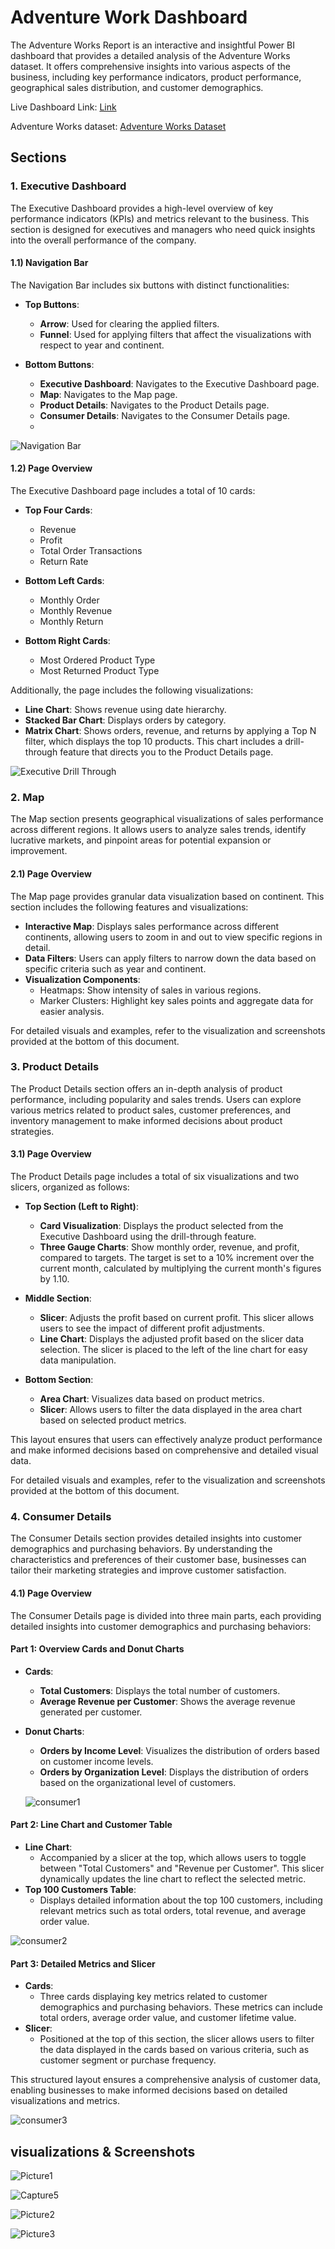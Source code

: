 # Adventure Work Dashboard 



The Adventure Works Report is an interactive and insightful Power BI dashboard that provides a detailed analysis of the Adventure Works dataset. It offers comprehensive insights into various aspects of the business, including key performance indicators, product performance, geographical sales distribution, and customer demographics.

Live Dashboard Link: [Link](insert_executive_dashboard_link_here)

Adventure Works dataset: [Adventure Works Dataset](https://drive.google.com/drive/folders/1ogNW7dkWI2YaPSymH6dkfQf_alAtIqAh?usp=drive_link)



## Sections


### 1. Executive Dashboard

The Executive Dashboard provides a high-level overview of key performance indicators (KPIs) and metrics relevant to the business. This section is designed for executives and managers who need quick insights into the overall performance of the company.

#### 1.1) Navigation Bar

The Navigation Bar includes six buttons with distinct functionalities:

- **Top Buttons**:
  - **Arrow**: Used for clearing the applied filters.
  - **Funnel**: Used for applying filters that affect the visualizations with respect to year and continent.

- **Bottom Buttons**:
  - **Executive Dashboard**: Navigates to the Executive Dashboard page.
  - **Map**: Navigates to the Map page.
  - **Product Details**: Navigates to the Product Details page.
  - **Consumer Details**: Navigates to the Consumer Details page.
  - 
![Navigation Bar](https://github.com/HubSudhanshu/123/assets/140691182/99dbb2e0-90e6-4867-91d0-5e8a501e87a2)


 
#### 1.2) Page Overview

The Executive Dashboard page includes a total of 10 cards:

- **Top Four Cards**:
  - Revenue
  - Profit
  - Total Order Transactions
  - Return Rate

- **Bottom Left Cards**:
  - Monthly Order
  - Monthly Revenue
  - Monthly Return

- **Bottom Right Cards**:
  - Most Ordered Product Type
  - Most Returned Product Type

Additionally, the page includes the following visualizations:

- **Line Chart**: Shows revenue using date hierarchy.
- **Stacked Bar Chart**: Displays orders by category.
- **Matrix Chart**: Shows orders, revenue, and returns by applying a Top N filter, which displays the top 10 products. This chart includes a drill-through feature that directs you to the Product Details page.

![Executive Drill Through](https://github.com/HubSudhanshu/123/assets/140691182/3c81d230-611a-4417-9a13-fa19db0367f4)




### 2. Map

The Map section presents geographical visualizations of sales performance across different regions. It allows users to analyze sales trends, identify lucrative markets, and pinpoint areas for potential expansion or improvement.



#### 2.1) Page Overview 

The Map page provides granular data visualization based on continent. This section includes the following features and visualizations:

- **Interactive Map**: Displays sales performance across different continents, allowing users to zoom in and out to view specific regions in detail.
- **Data Filters**: Users can apply filters to narrow down the data based on specific criteria such as year and continent.
- **Visualization Components**:
  - Heatmaps: Show intensity of sales in various regions.
  - Marker Clusters: Highlight key sales points and aggregate data for easier analysis.

For detailed visuals and examples, refer to the visualization and screenshots provided at the bottom of this document.




### 3. Product Details

The Product Details section offers an in-depth analysis of product performance, including popularity and sales trends. Users can explore various metrics related to product sales, customer preferences, and inventory management to make informed decisions about product strategies.




#### 3.1) Page Overview 

The Product Details page includes a total of six visualizations and two slicers, organized as follows:

- **Top Section (Left to Right)**:
  - **Card Visualization**: Displays the product selected from the Executive Dashboard using the drill-through feature.
  - **Three Gauge Charts**: Show monthly order, revenue, and profit, compared to targets. The target is set to a 10% increment over the current month, calculated by multiplying the current month's figures by 1.10.

- **Middle Section**:
  - **Slicer**: Adjusts the profit based on current profit. This slicer allows users to see the impact of different profit adjustments.
  - **Line Chart**: Displays the adjusted profit based on the slicer data selection. The slicer is placed to the left of the line chart for easy data manipulation.

- **Bottom Section**:
  - **Area Chart**: Visualizes data based on product metrics.
  - **Slicer**: Allows users to filter the data displayed in the area chart based on selected product metrics.

This layout ensures that users can effectively analyze product performance and make informed decisions based on comprehensive and detailed visual data. 

For detailed visuals and examples, refer to the visualization and screenshots provided at the bottom of this document.




### 4. Consumer Details

The Consumer Details section provides detailed insights into customer demographics and purchasing behaviors. By understanding the characteristics and preferences of their customer base, businesses can tailor their marketing strategies and improve customer satisfaction.



#### 4.1) Page Overview 

The Consumer Details page is divided into three main parts, each providing detailed insights into customer demographics and purchasing behaviors:

#### Part 1: Overview Cards and Donut Charts
- **Cards**:
  - **Total Customers**: Displays the total number of customers.
  - **Average Revenue per Customer**: Shows the average revenue generated per customer.
- **Donut Charts**:
  - **Orders by Income Level**: Visualizes the distribution of orders based on customer income levels.
  - **Orders by Organization Level**: Displays the distribution of orders based on the organizational level of customers.
  
  ![consumer1](https://github.com/HubSudhanshu/123/assets/140691182/75ab27a2-71b6-4d88-afc3-0dbc4c06089f)
  


#### Part 2: Line Chart and Customer Table
- **Line Chart**:
  - Accompanied by a slicer at the top, which allows users to toggle between "Total Customers" and "Revenue per Customer". This slicer dynamically updates the line chart to reflect the selected metric.
- **Top 100 Customers Table**:
  - Displays detailed information about the top 100 customers, including relevant metrics such as total orders, total revenue, and average order value.

![consumer2](https://github.com/HubSudhanshu/123/assets/140691182/9655c4c1-dc7b-4ec3-b960-7d6445ea4973)



#### Part 3: Detailed Metrics and Slicer
- **Cards**:
  - Three cards displaying key metrics related to customer demographics and purchasing behaviors. These metrics can include total orders, average order value, and customer lifetime value.
- **Slicer**:
  - Positioned at the top of this section, the slicer allows users to filter the data displayed in the cards based on various criteria, such as customer segment or purchase frequency.

This structured layout ensures a comprehensive analysis of customer data, enabling businesses to make informed decisions based on detailed visualizations and metrics.

![consumer3](https://github.com/HubSudhanshu/123/assets/140691182/1c7d0f92-95bb-4580-897a-cf7d80c73a62)





## visualizations & Screenshots 

![Picture1](https://github.com/HubSudhanshu/123/assets/140691182/c5b62d73-b030-4848-a174-c5918067d74f)

![Capture5](https://github.com/HubSudhanshu/123/assets/140691182/81b7a37c-f845-4c89-8801-42a20a56bead)

![Picture2](https://github.com/HubSudhanshu/123/assets/140691182/e61a5fe3-2954-4337-a48b-3b4135709588)

![Picture3](https://github.com/HubSudhanshu/123/assets/140691182/19ca99d2-4208-46ea-80e4-178daa398376)




